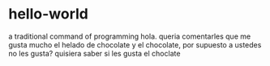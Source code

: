 # hello-world
a traditional command of programming
hola. queria comentarles que me gusta mucho el helado de chocolate
y el chocolate, por supuesto
a ustedes no les gusta?
quisiera saber si les gusta el choclate
